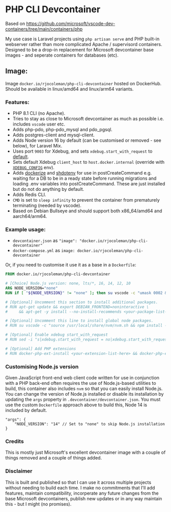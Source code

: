 # PHP CLI Devcontainer

Based on https://github.com/microsoft/vscode-dev-containers/tree/main/containers/php

My use case is Laravel projects using `php artisan serve` and PHP built-in webserver rather than more complicated Apache / supervisord containers.
Designed to be a drop-in replacement for Microsoft devcontainer base images - and seperate containers for databases (etc).

## Image:

Image `docker.io/rjocoleman/php-cli-devcontainer` hosted on DockerHub. Should be available in linux/amd64 and linux/arm64 variants.


### Features:

* PHP 8.1 CLI (no Apache).
* Tries to stay as close to Microsoft devcontainer as much as possible i.e. includes `vscode` user etc.
* Adds php-pdo, php-pdo_mysql and pdo_pgsql.
* Adds postgres-client and mysql-client.
* Adds Node version 16 by default (can be customised or removed - see below), for Laravel Mix.
* Uses port `9003` for Xdebug, and sets `xdebug.start_with_request` to [default](https://xdebug.org/docs/all_settings#start_with_request).
* Sets default Xdebug `client_host` to `host.docker.internal` (override with [`XDEBUG_CONFIG`](https://xdebug.org/docs/all_settings#XDEBUG_CONFIG) env).
* Adds [dockerize](https://github.com/powerman/dockerize) and [shdotenv](https://github.com/ko1nksm/shdotenv/) for use in postCreateCommand e.g. waiting for a DB to be in a ready state before running migrations and loading .env variables into postCreateCommand. These are just installed but do not do anything by default.
* Adds Redis CLI.
* `CMD` is set to `sleep infinity` to prevent the container from prematurely terminating (needed by vscode).
* Based on Debian Bullseye and should support both x86_64/amd64 and aarch64/arm64.


### Example usage:

* `devcontainer.json` as `"image": "docker.io/rjocoleman/php-cli-devcontainer"`
* `docker-compose.yml` as `image: docker.io/rjocoleman/php-cli-devcontainer`

Or, if you need to customise it use it as a base in a `Dockerfile`:

```Dockerfile
FROM docker.io/rjocoleman/php-cli-devcontainer

# [Choice] Node.js version: none, lts/*, 16, 14, 12, 10
ARG NODE_VERSION="none"
RUN if [ "${NODE_VERSION}" != "none" ]; then su vscode -c "umask 0002 && . /usr/local/share/nvm/nvm.sh && nvm install ${NODE_VERSION} 2>&1"; fi

# [Optional] Uncomment this section to install additional packages.
# RUN apt-get update && export DEBIAN_FRONTEND=noninteractive \
#     && apt-get -y install --no-install-recommends <your-package-list-here>

# [Optional] Uncomment this line to install global node packages.
# RUN su vscode -c "source /usr/local/share/nvm/nvm.sh && npm install -g <your-package-here>" 2>&1

# [Optional] Enable xdebug start_with_request
# RUN sed -i "s|xdebug.start_with_request = no|xdebug.start_with_request = yes|g" /usr/local/etc/php/conf.d/xdebug.ini

# [Optional] Add PHP extensions
# RUN docker-php-ext-install <your-extension-list-here> && docker-php-ext-enable <your-extension-list-here>
```


### Customising Node.js version

Given JavaScript front-end web client code written for use in conjunction with a PHP back-end often requires the use of Node.js-based utilities to build, this container also includes `nvm` so that you can easily install Node.js. You can change the version of Node.js installed or disable its installation by updating the `args` property in `.devcontainer/devcontainer.json`.
You must use the custom `Dockerfile` approach above to build this, Node 14 is included by default.

```jsonc
"args": {
    "NODE_VERSION": "14" // Set to "none" to skip Node.js installation
}
```


### Credits

This is mostly just Microsoft's excellent devcontainer image with a couple of things removed and a couple of things added.


### Disclaimer

This is built and published so that I can use it across multiple projects without needing to build each time. I make no commitments that I'll add features, maintain compatibility, incorperate any future changes from the base Microsoft devcontainers, publish new updates or in any way maintain this - but I might (no promises).
